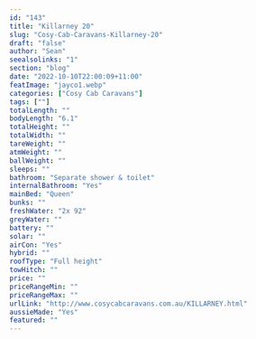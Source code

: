 ```yaml
---
id: "143"
title: "Killarney 20"
slug: "Cosy-Cab-Caravans-Killarney-20"
draft: "false"
author: "Sean"
seealsolinks: "1"
section: "blog"
date: "2022-10-10T22:00:09+11:00"
featImage: "jayco1.webp"
categories: ["Cosy Cab Caravans"]
tags: [""]
totalLength: ""
bodyLength: "6.1"
totalHeight: ""
totalWidth: ""
tareWeight: ""
atmWeight: ""
ballWeight: ""
sleeps: ""
bathroom: "Separate shower & toilet"
internalBathroom: "Yes"
mainBed: "Queen"
bunks: ""
freshWater: "2x 92"
greyWater: ""
battery: ""
solar: ""
airCon: "Yes"
hybrid: ""
roofType: "Full height"
towHitch: ""
price: ""
priceRangeMin: ""
priceRangeMax: ""
urlLink: "http://www.cosycabcaravans.com.au/KILLARNEY.html"
aussieMade: "Yes"
featured: ""
---
```

